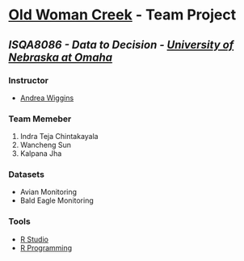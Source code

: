 # [Old Woman Creek](https://goo.gl/maps/LbCWxcjZbv12) - Team Project
## _ISQA8086 - Data to Decision - [University of Nebraska at Omaha](https://www.unomaha.edu/)_

### Instructor 
* [Andrea Wiggins](http://andreawiggins.com/)

### Team Memeber
1. Indra Teja Chintakayala
2. Wancheng Sun
3. Kalpana Jha

### Datasets
* Avian Monitoring
* Bald Eagle Monitoring

### Tools 
* [R Studio](https://www.rstudio.com/products/rstudio/download/)
* [R Programming](https://www.rstudio.com/resources/cheatsheets/)
